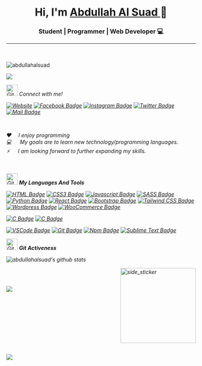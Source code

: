 ## <h1 align="center">Hi, I'm <a href="http://abdullahalsuad.netlify.app/">Abdullah Al Suad <a> 🚀</h1>
### <p align="center">Student | Programmer | Web Developer 💻</p> <hr>
<br/>

 <p align="left"> <img src="https://komarev.com/ghpvc/?username=abdullahalsuad&label=Profile%20views&color=0e75b6&style=flat" alt="abdullahalsuad" /></p> 

![](https://visitor-badge.glitch.me/badge?page_id=abdullahalsuad.abdullahalsuad)
 
<img src="https://media.giphy.com/media/W5eoZHPpUx9sapR0eu/giphy.gif" width="30px" hight="30px" alt="Git"/>&nbsp;<i>Connect with me!
 
 [![Website](https://img.shields.io/badge/abdullahalsuad.netlify.app-390FF1?style=for-the-badge&logo=Website&logoColor=black)](http://abdullahalsuad.netlify.app/)
 [![Facebook Badge](https://img.shields.io/badge/Facebook-1877F2?style=for-the-badge&logo=facebook&logoColor=white)](https://www.facebook.com/mdabdullahalsuad/) [![Instagram Badge](https://img.shields.io/badge/Instagram-E4405F?style=for-the-badge&logo=instagram&logoColor=white)](https://instagram.com/suad_c137) [![Twitter Badge](https://img.shields.io/badge/Twitter-1DA1F2?style=for-the-badge&logo=twitter&logoColor=white)](https://twitter.com/) [![Mail Badge](https://img.shields.io/badge/Gmail-D14836?style=for-the-badge&logo=gmail&logoColor=white)](mailto:suadabdullahal@gmail.com)
 
 
 <br/>
 
 
:hearts: &emsp;I enjoy programming  <br/>
:computer: &emsp; My goals are to learn new technology/programming languages.<br/>
⚡ &emsp; I am looking forward to further expanding my skills.<br/>

<br/>
 

 <img src="https://media.giphy.com/media/W5eoZHPpUx9sapR0eu/giphy.gif" width="30px" alt="Git"/>&nbsp;<i><b>My Languages And Tools</b></i></p>
 
[![HTML Badge](https://img.shields.io/badge/-HTML5-F5421C?style=for-the-badge&labelColor=black&logo=html5&logoColor=white)](#) [![CSS3 Badge](https://img.shields.io/badge/-CSS3-1C5CF5?style=for-the-badge&labelColor=black&logo=css3&logoColor=white)](#) [![Javascript Badge](https://img.shields.io/badge/-Javascript-F0DB4F?style=for-the-badge&labelColor=black&logo=javascript&logoColor=white)](#) [![SASS Badge](https://img.shields.io/badge/-Sass-CC6699?style=for-the-badge&labelColor=black&logo=Sass&logoColor=white)](#) [![Python Badge](https://img.shields.io/badge/-Python-F4C908?style=for-the-badge&labelColor=black&logo=Python&logoColor=white)](#)
[![React Badge](https://img.shields.io/badge/-React-61DBFB?style=for-the-badge&labelColor=black&logo=react&logoColor=white)](#)  [![Bootstrap Badge](https://img.shields.io/badge/-Bootstrap-5108F4?style=for-the-badge&labelColor=black&logo=Bootstrap&logoColor=white)](#) [![Tailwind CSS Badge](https://img.shields.io/badge/-TailwindCSS-33A5B8?style=for-the-badge&labelColor=black&logo=TailwindCSS&logoColor=white)](#) [![Wordpress Badge](https://img.shields.io/badge/-Wordpress-3D9DFF?style=for-the-badge&labelColor=black&logo=wordpress&logoColor=white)](#) [![WooCommerce Badge](https://img.shields.io/badge/-WooCommerce-B93DFF?style=for-the-badge&labelColor=black&logo=WooCommerce&logoColor=white)](#) 

[![C Badge](https://img.shields.io/badge/-C-F5421C?style=for-the-badge&labelColor=black&logo=C&logoColor=white)](#)
[![C Badge](https://img.shields.io/badge/-C-F5421C?style=for-the-badge&labelColor=black&logo=CA&logoColor=white)](#)

 
 [![VSCode Badge](https://img.shields.io/badge/-VisualStudio-0F85F1?style=for-the-badge&labelColor=black&logo=VisualStudio&logoColor=white)](#) [![Git Badge](https://img.shields.io/badge/-Git-F05032?style=for-the-badge&labelColor=black&logo=Git&logoColor=white)](#) [![Npm Badge](https://img.shields.io/badge/-npm-F44F08?style=for-the-badge&labelColor=black&logo=npm&logoColor=white)](#) [![Sublime Text Badge](https://img.shields.io/badge/-SublimeText-F49708?style=for-the-badge&labelColor=black&logo=SublimeText&logoColor=white)](#)

 

<img src="https://media.giphy.com/media/W5eoZHPpUx9sapR0eu/giphy.gif" width="30px" alt="Git"/>&nbsp;<i><b>Git Activeness</b></i></p>



![abdullahalsuad's github stats](https://github-readme-stats.vercel.app/api?username=abdullahalsuad&count_private=true&theme=tokyonight&hide=contribs,prs)
 
 <img align="right" width=200px height=200px alt="side_sticker" src="https://media.giphy.com/media/TEnXkcsHrP4YedChhA/giphy.gif" /><br/><br/>
 
<p><img align="left" src="https://github-readme-streak-stats.herokuapp.com/?user=abdullahalsuad&theme=radical&hide_border=true" /></p><br/><br/>



<br/><br/><br/><br/><br/><br/><br/>


<img src="https://github-readme-stats.vercel.app/api/top-langs/?username=abdullahalsuad&card_width=500&&show_icons=true&title_color=ffffff&icon_color=bb2acf&text_color=daf7dc&bg_color=151515"><br><br>
                  








